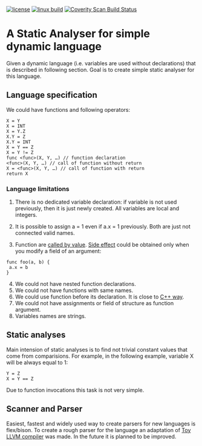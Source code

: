 [![license](https://img.shields.io/github/license/mashape/apistatus.svg)]()
[![linux build](https://travis-ci.org/aristk/static-analyser.svg?branch=master)](https://travis-ci.org/aristk/static-analyser)
<a href="https://scan.coverity.com/projects/aristk-static-analyser">
  <img alt="Coverity Scan Build Status"
       src="https://scan.coverity.com/projects/10890/badge.svg"/>
</a>
# A Static Analyser for simple dynamic language
Given a dynamic language (i.e. variables are used without declarations) that is described in following section.
Goal is to create simple static analyser for this language. 
## Language specification
We could have functions and following operators:
```
X = Y
X = INT
X = Y.Z
X.Y = Z
X.Y = INT
X = Y == Z
X = Y != Z
func <func>(X, Y, …) // function declaration
<func>(X, Y, …) // call of function without return
X = <func>(X, Y, …) // call of function with return
return X
```
### Language limitations

1. There is no dedicated variable declaration: if variable is not used previously, then it is just newly created. All 
variables are local and integers. 

2. It is possible to assign a = 1 even if a.x = 1 previously. Both are just not connected valid names.

3. Function are [called by value](https://www.codingunit.com/c-tutorial-call-by-value-or-call-by-reference). 
[Side effect](https://en.wikipedia.org/wiki/Side_effect_(computer_science)) could be obtained only when you modify a 
field of an argument:
```
func foo(a, b) {
 a.x = b
}
```
4. We could not have nested function declarations.
5. We could not have functions with same names.
6. We could use function before its declaration. It is close to
   [C++ way](http://stackoverflow.com/questions/29967202/why-cant-i-define-a-function-inside-another-function).
7. We could not have assignments or field of structure as function argument.
8. Variables names are strings.

## Static analyses
Main intension of static analyses is to find not trivial constant values that come from comparisions. For example, in the following example, variable X will be always equal to 1:
```
Y = Z
X = Y == Z
```
Due to function invocations this task is not very simple.

## Scanner and Parser
Easiest, fastest and widely used way to create parsers for new languages is flex/bison. To create a rough parser for 
the language an adaptation of [Toy LLVM compiler](http://gnuu.org/2009/09/18/writing-your-own-toy-compiler/) 
was made. In the future it is 
planned to be improved.
